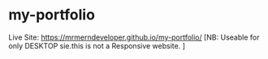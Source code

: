 # my-portfolio
Live Site: https://mrmerndeveloper.github.io/my-portfolio/
[NB: Useable for only DESKTOP sie.this is not a Responsive website. ]
